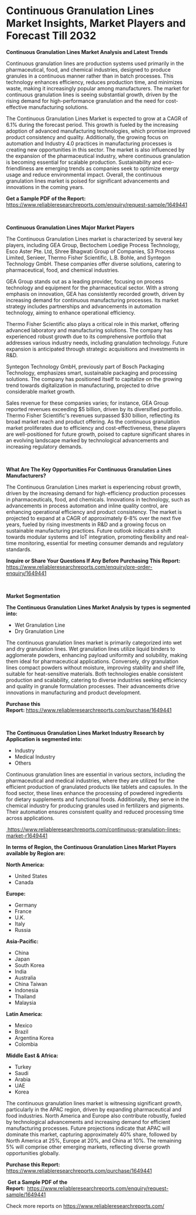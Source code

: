 <p><h1>Continuous Granulation Lines Market Insights, Market Players and Forecast Till 2032</h1></p><p><strong>Continuous Granulation Lines Market Analysis and Latest Trends</strong></p>
<p><p>Continuous granulation lines are production systems used primarily in the pharmaceutical, food, and chemical industries, designed to produce granules in a continuous manner rather than in batch processes. This technology enhances efficiency, reduces production time, and minimizes waste, making it increasingly popular among manufacturers. The market for continuous granulation lines is seeing substantial growth, driven by the rising demand for high-performance granulation and the need for cost-effective manufacturing solutions.</p><p>The Continuous Granulation Lines Market is expected to grow at a CAGR of 6.1% during the forecast period. This growth is fueled by the increasing adoption of advanced manufacturing technologies, which promise improved product consistency and quality. Additionally, the growing focus on automation and Industry 4.0 practices in manufacturing processes is creating new opportunities in this sector. The market is also influenced by the expansion of the pharmaceutical industry, where continuous granulation is becoming essential for scalable production. Sustainability and eco-friendliness are emerging trends as companies seek to optimize energy usage and reduce environmental impact. Overall, the continuous granulation lines market is poised for significant advancements and innovations in the coming years.</p></p>
<p><strong>Get a Sample PDF of the Report:&nbsp;</strong> <a href="https://www.reliableresearchreports.com/enquiry/request-sample/1649441?utm_campaign=2208&utm_medium=2&utm_source=Github&utm_content=ia&utm_term=26032025&utm_id=continuous-granulation-lines">https://www.reliableresearchreports.com/enquiry/request-sample/1649441</a></p>
<p>&nbsp;</p>
<p><strong>Continuous Granulation Lines Major Market Players</strong></p>
<p><p>The Continuous Granulation Lines market is characterized by several key players, including GEA Group, Bectochem Loedige Process Technology, Esco Aster Pte. Ltd, Shree Bhagwati Group of Companies, S3 Process Limited, Senieer, Thermo Fisher Scientific, L.B. Bohle, and Syntegon Technology GmbH. These companies offer diverse solutions, catering to pharmaceutical, food, and chemical industries.</p><p>GEA Group stands out as a leading provider, focusing on process technology and equipment for the pharmaceutical sector. With a strong emphasis on innovation, GEA has consistently recorded growth, driven by increasing demand for continuous manufacturing processes. Its market strategy includes partnerships and advancements in automation technology, aiming to enhance operational efficiency.</p><p>Thermo Fisher Scientific also plays a critical role in this market, offering advanced laboratory and manufacturing solutions. The company has experienced robust growth due to its comprehensive portfolio that addresses various industry needs, including granulation technology. Future expansion is anticipated through strategic acquisitions and investments in R&D.</p><p>Syntegon Technology GmbH, previously part of Bosch Packaging Technology, emphasizes smart, sustainable packaging and processing solutions. The company has positioned itself to capitalize on the growing trend towards digitalization in manufacturing, projected to drive considerable market growth.</p><p>Sales revenue for these companies varies; for instance, GEA Group reported revenues exceeding $5 billion, driven by its diversified portfolio. Thermo Fisher Scientific's revenues surpassed $30 billion, reflecting its broad market reach and product offering. As the continuous granulation market proliferates due to efficiency and cost-effectiveness, these players are well-positioned for future growth, poised to capture significant shares in an evolving landscape marked by technological advancements and increasing regulatory demands.</p></p>
<p>&nbsp;</p>
<p><strong>What Are The Key Opportunities For Continuous Granulation Lines Manufacturers?</strong></p>
<p><p>The Continuous Granulation Lines market is experiencing robust growth, driven by the increasing demand for high-efficiency production processes in pharmaceuticals, food, and chemicals. Innovations in technology, such as advancements in process automation and inline quality control, are enhancing operational efficiency and product consistency. The market is projected to expand at a CAGR of approximately 6-8% over the next five years, fueled by rising investments in R&D and a growing focus on sustainable manufacturing practices. Future outlook indicates a shift towards modular systems and IoT integration, promoting flexibility and real-time monitoring, essential for meeting consumer demands and regulatory standards.</p></p>
<p><strong>Inquire or Share Your Questions If Any Before Purchasing This Report:</strong> <a href="https://www.reliableresearchreports.com/enquiry/pre-order-enquiry/1649441?utm_campaign=2208&utm_medium=2&utm_source=Github&utm_content=ia&utm_term=26032025&utm_id=continuous-granulation-lines">https://www.reliableresearchreports.com/enquiry/pre-order-enquiry/1649441</a></p>
<p>&nbsp;</p>
<p><strong>Market Segmentation</strong></p>
<p><strong>The Continuous Granulation Lines Market Analysis by types is segmented into:</strong></p>
<p><ul><li>Wet Granulation Line</li><li>Dry Granulation Line</li></ul></p>
<p><p>The continuous granulation lines market is primarily categorized into wet and dry granulation lines. Wet granulation lines utilize liquid binders to agglomerate powders, enhancing payload uniformity and solubility, making them ideal for pharmaceutical applications. Conversely, dry granulation lines compact powders without moisture, improving stability and shelf life, suitable for heat-sensitive materials. Both technologies enable consistent production and scalability, catering to diverse industries seeking efficiency and quality in granule formulation processes. Their advancements drive innovations in manufacturing and product development.</p></p>
<p><strong>Purchase this Report:&nbsp;</strong><a href="https://www.reliableresearchreports.com/purchase/1649441?utm_campaign=2208&utm_medium=2&utm_source=Github&utm_content=ia&utm_term=26032025&utm_id=continuous-granulation-lines">https://www.reliableresearchreports.com/purchase/1649441</a></p>
<p>&nbsp;</p>
<p><strong>The Continuous Granulation Lines Market Industry Research by Application is segmented into:</strong></p>
<p><ul><li>Industry</li><li>Medical Industry</li><li>Others</li></ul></p>
<p><p>Continuous granulation lines are essential in various sectors, including the pharmaceutical and medical industries, where they are utilized for the efficient production of granulated products like tablets and capsules. In the food sector, these lines enhance the processing of powdered ingredients for dietary supplements and functional foods. Additionally, they serve in the chemical industry for producing granules used in fertilizers and pigments. Their automation ensures consistent quality and reduced processing time across applications.</p></p>
<p><a href="https://www.reliableresearchreports.com/continuous-granulation-lines-market-r1649441?utm_campaign=2208&utm_medium=2&utm_source=Github&utm_content=ia&utm_term=26032025&utm_id=continuous-granulation-lines">&nbsp;https://www.reliableresearchreports.com/continuous-granulation-lines-market-r1649441</a></p>
<p><strong>In terms of Region, the Continuous Granulation Lines Market Players available by Region are:</strong></p>
<p>
    <p> <strong> North America: </strong>
        <ul>
            <li>United States</li>
            <li>Canada</li>
        </ul>
        </p> 
    <p> <strong> Europe: </strong>
        <ul>
            <li>Germany</li>
            <li>France</li>
            <li>U.K.</li>
            <li>Italy</li>
            <li>Russia</li>
        </ul>
        </p> 
    <p> <strong> Asia-Pacific: </strong>
        <ul>
            <li>China</li>
            <li>Japan</li>
            <li>South Korea</li>
            <li>India</li>
            <li>Australia</li>
            <li>China Taiwan</li>
            <li>Indonesia</li>
            <li>Thailand</li>
            <li>Malaysia</li>
        </ul>
        </p> 
    <p> <strong> Latin America: </strong>
        <ul>
            <li>Mexico</li>
            <li>Brazil</li>
            <li>Argentina Korea</li>
            <li>Colombia</li>
        </ul>
        </p> 
    <p> <strong> Middle East & Africa: </strong>
        <ul>
            <li>Turkey</li>
            <li>Saudi</li>
            <li>Arabia</li>
            <li>UAE</li>
            <li>Korea</li>
        </ul>
    </p>
    </p>
<p><p>The continuous granulation lines market is witnessing significant growth, particularly in the APAC region, driven by expanding pharmaceutical and food industries. North America and Europe also contribute robustly, fueled by technological advancements and increasing demand for efficient manufacturing processes. Future projections indicate that APAC will dominate this market, capturing approximately 40% share, followed by North America at 25%, Europe at 20%, and China at 10%. The remaining 5% will comprise other emerging markets, reflecting diverse growth opportunities globally.</p></p>
<p><strong>Purchase this Report: </strong><a href="https://www.reliableresearchreports.com/purchase/1649441?utm_campaign=2208&utm_medium=2&utm_source=Github&utm_content=ia&utm_term=26032025&utm_id=continuous-granulation-lines">https://www.reliableresearchreports.com/purchase/1649441</a></p>
<p>&nbsp;<strong>Get a Sample PDF of the Report:&nbsp;&nbsp;</strong><a href="https://www.reliableresearchreports.com/enquiry/request-sample/1649441?utm_campaign=2208&utm_medium=2&utm_source=Github&utm_content=ia&utm_term=26032025&utm_id=continuous-granulation-lines">https://www.reliableresearchreports.com/enquiry/request-sample/1649441</a></p>
<p><strong></strong></p>
<p>Check more reports on <a href="https://www.reliableresearchreports.com/?utm_campaign=2208&utm_medium=2&utm_source=Github&utm_content=ia&utm_term=26032025&utm_id=continuous-granulation-lines">https://www.reliableresearchreports.com/</a></p>